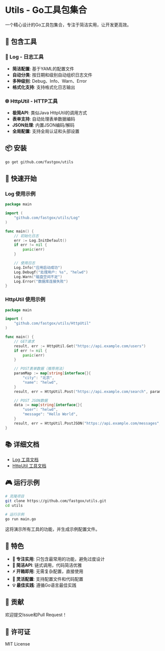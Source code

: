 # Utils - Go工具包集合

一个精心设计的Go工具包集合，专注于简洁实用，让开发更高效。

## 🚀 包含工具

### 📝 Log - 日志工具
- **简洁配置**: 基于YAML的配置文件
- **自动分类**: 按日期和级别自动组织日志文件
- **多种级别**: Debug、Info、Warn、Error
- **格式化支持**: 支持格式化日志输出

### 🌐 HttpUtil - HTTP工具
- **极简API**: 类似Java HttpUtil的调用方式
- **表单支持**: 自动处理表单数据编码
- **JSON处理**: 内置JSON编码/解码
- **全局配置**: 支持全局认证和头部设置

## 📦 安装

```bash
go get github.com/fastgox/utils
```

## 🎯 快速开始

### Log 使用示例

```go
package main

import (
    "github.com/fastgox/utils/Log"
)

func main() {
    // 初始化日志
    err := Log.InitDefault()
    if err != nil {
        panic(err)
    }

    // 使用日志
    Log.Info("应用启动成功")
    Log.Debugf("处理用户: %s", "helwd")
    Log.Warn("磁盘空间不足")
    Log.Error("数据库连接失败")
}
```

### HttpUtil 使用示例

```go
package main

import (
    "github.com/fastgox/utils/HttpUtil"
)

func main() {
    // GET请求
    result, err := HttpUtil.Get("https://api.example.com/users")
    if err != nil {
        panic(err)
    }

    // POST表单数据（推荐用法）
    paramMap := map[string]interface{}{
        "city": "北京",
        "name": "helwd",
    }
    result, err = HttpUtil.Post("https://api.example.com/search", paramMap)

    // POST JSON数据
    data := map[string]interface{}{
        "user": "helwd",
        "message": "Hello World",
    }
    result, err = HttpUtil.PostJSON("https://api.example.com/messages", data)
}
```

## 📚 详细文档

- [Log 工具文档](./Log/README.md)
- [HttpUtil 工具文档](./HttpUtil/README.md)

## 🎮 运行示例

```bash
# 克隆项目
git clone https://github.com/fastgox/utils.git
cd utils

# 运行示例
go run main.go
```

这将演示所有工具的功能，并生成示例配置文件。

## 🌟 特色

- **🎯 专注实用**: 只包含最常用的功能，避免过度设计
- **📝 简洁API**: 链式调用，代码简洁优雅
- **⚡ 开箱即用**: 无需复杂配置，直接使用
- **🔧 灵活配置**: 支持配置文件和代码配置
- **💡 最佳实践**: 遵循Go语言最佳实践

## 🤝 贡献

欢迎提交Issue和Pull Request！

## 📄 许可证

MIT License
